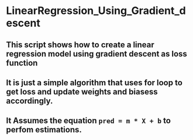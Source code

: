 # LinearRegression_Using_Gradient_descent
## This script shows how to create a linear regression model using gradient descent as loss function
## It is just a simple algorithm that uses for loop to get loss and update weights and biasess accordingly.
## It Assumes the equation `pred = m * X + b` to perfom estimations.
